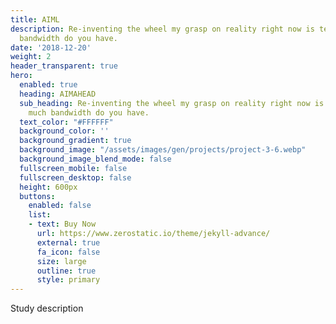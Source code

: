 ```yaml
---
title: AIML
description: Re-inventing the wheel my grasp on reality right now is tenuous how much
  bandwidth do you have.
date: '2018-12-20'
weight: 2
header_transparent: true
hero:
  enabled: true
  heading: AIMAHEAD
  sub_heading: Re-inventing the wheel my grasp on reality right now is tenuous how
    much bandwidth do you have.
  text_color: "#FFFFFF"
  background_color: ''
  background_gradient: true
  background_image: "/assets/images/gen/projects/project-3-6.webp"
  background_image_blend_mode: false
  fullscreen_mobile: false
  fullscreen_desktop: false
  height: 600px
  buttons:
    enabled: false
    list:
    - text: Buy Now
      url: https://www.zerostatic.io/theme/jekyll-advance/
      external: true
      fa_icon: false
      size: large
      outline: true
      style: primary
---
```


Study description
